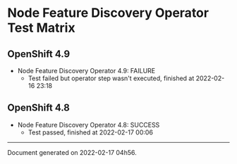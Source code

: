 
Node Feature Discovery Operator Test Matrix
===========================================

OpenShift 4.9
-------------



* Node Feature Discovery Operator 4.9: FAILURE
  - Test failed but operator step wasn't executed, finished at 2022-02-16 23:18

OpenShift 4.8
-------------



* Node Feature Discovery Operator 4.8: SUCCESS
  - Test passed, finished at 2022-02-17 00:06

---
Document generated on 2022-02-17 04h56.
